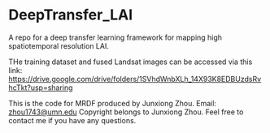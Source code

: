 # DeepTransfer_LAI
A repo for a deep transfer learning framework for mapping high spatiotemporal resolution LAI.

THe training dataset and fused Landsat images can be accessed via this link:
https://drive.google.com/drive/folders/1SVhdWnbXLh_14X93K8EDBUzdsRvhcTkt?usp=sharing

This is the code for MRDF produced by Junxiong Zhou. Email: zhou1743@umn.edu Copyright belongs to Junxiong Zhou.
Feel free to contact me if you have any questions.
